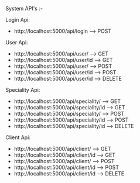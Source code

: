 System API's :-

Login Api:
- http://localhost:5000/api/login      --> POST

User Api: 
- http://localhost:5000/api/user/      --> GET
- http://localhost:5000/api/user/id    --> GET
- http://localhost:5000/api/user/      --> POST
- http://localhost:5000/api/user/id    --> POST
- http://localhost:5000/api/user/id    --> DELETE

Speciality Api: 
- http://localhost:5000/api/speciality/      --> GET
- http://localhost:5000/api/speciality/id    --> GET
- http://localhost:5000/api/speciality/      --> POST
- http://localhost:5000/api/speciality/id    --> POST
- http://localhost:5000/api/speciality/id    --> DELETE

Client Api: 
- http://localhost:5000/api/client/      --> GET
- http://localhost:5000/api/client/id    --> GET
- http://localhost:5000/api/client/      --> POST
- http://localhost:5000/api/client/id    --> POST
- http://localhost:5000/api/client/id    --> DELETE

